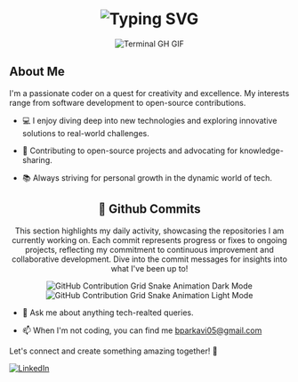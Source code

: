 <div align="center">
    <h1><img src="https://readme-typing-svg.herokuapp.com?font=Jetbrains+mono&size=40&duration=3000&color=33FF33&center=true&vCenter=true&width=435&lines=Hey..+I'm+Parkavi+B;This+is..;..my+Github..;" alt="Typing SVG"/></h1>
    <p><img src="termina-gh.gif" alt="Terminal GH GIF" /></p>
</div>

## About Me
I'm a passionate coder on a quest for creativity and excellence. My interests range from software development to open-source contributions.

- 💻 I enjoy diving deep into new technologies and exploring innovative solutions to real-world challenges.
  
- 🌱 Contributing to open-source projects and advocating for knowledge-sharing.
  
- 📚 Always striving for personal growth in the dynamic world of tech.

 <div align="center">
  <h2>🚀 Github Commits</h2>
    <p>This section highlights my daily activity, showcasing the repositories I am currently working on. Each commit represents progress or fixes to ongoing projects, reflecting my commitment to continuous improvement and collaborative development. Dive into the commit messages for insights into what I've been up to!</p>
  <img src="https://raw.githubusercontent.com/parkavi2905/parkavi2905/output/github-contribution-grid-snake-dark.svg#gh-dark-mode-only" alt="GitHub Contribution Grid Snake Animation Dark Mode"/>
  <img src="https://raw.githubusercontent.com/parkavi2905/parkavi2905/output/github-contribution-grid-snake.svg#gh-light-mode-only" alt="GitHub Contribution Grid Snake Animation Light Mode"/>
</div>
  
- 💬 Ask me about anything tech-realted queries.
  
- 📫 When I'm not coding, you can find me bparkavi05@gmail.com


Let's connect and create something amazing together! 🚀
<div align="left">
    <!-- Replace href with your links -->
    <a href="https://www.linkedin.com/in/https://www.linkedin.com/in/parkavi-b-85a215269//">
        <img src="https://img.shields.io/badge/LinkedIn-0077B5?style=for-the-badge&logo=linkedin&logoColor=white" alt="LinkedIn"/>
    </a>
</div>

<!---
parkavi2905/parkavi2905 is a ✨ special ✨ repository because its `README.md` (this file) appears on your GitHub profile.
You can click the Preview link to take a look at your changes.
--->
